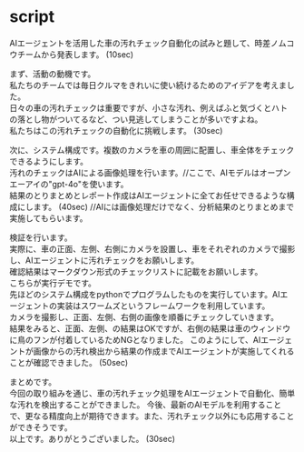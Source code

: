 # script

AIエージェントを活用した車の汚れチェック自動化の試みと題して、時差ノムコウチームから発表します。  (10sec)  

まず、活動の動機です。  
私たちのチームでは毎日クルマをきれいに使い続けるためのアイデアを考えました。  
日々の車の汚れチェックは重要ですが、小さな汚れ、例えばふと気づくとハトの落とし物がついてるなど、つい見逃してしまうことが多いですよね。  
私たちはこの汚れチェックの自動化に挑戦します。    (30sec)  
  
次に、システム構成です。複数のカメラを車の周囲に配置し、車全体をチェックできるようにします。  
汚れのチェックはAIによる画像処理を行います。//ここで、AIモデルはオープンエーアイの"gpt-4o"を使います。  
結果のとりまとめとレポート作成はAIエージェントに全てお任せできるような構成にします。   (40sec)  //AIには画像処理だけでなく、分析結果のとりまとめまで実施してもらいます。  

検証を行います。  
実際に、車の正面、左側、右側にカメラを設置し、車をそれぞれのカメラで撮影し、AIエージェントに汚れチェックをお願いします。    
確認結果はマークダウン形式のチェックリストに記載をお願いします。  
こちらが実行デモです。  
先ほどのシステム構成をpythonでプログラムしたものを実行しています。AIエージェントの実装はスワームズというフレームワークを利用しています。    
カメラを撮影し、正面、左側、右側の画像を順番にチェックしていきます。  
結果をみると、正面、左側、の結果はOKですが、右側の結果は車のウィンドウに鳥のフンが付着しているためNGとなりました。
このようにして、AIエージェントが画像からの汚れ検出から結果の作成までAIエージェントが実施してくれることが確認できました。  (50sec)

まとめです。  
今回の取り組みを通じ、車の汚れチェック処理をAIエージェントで自動化、簡単な汚れを検出することができました。
今後、最新のAIモデルを利用することで、更なる精度向上が期待できます。また、汚れチェック以外にも応用することができそうです。  
以上です。ありがとうございました。   (30sec)  
